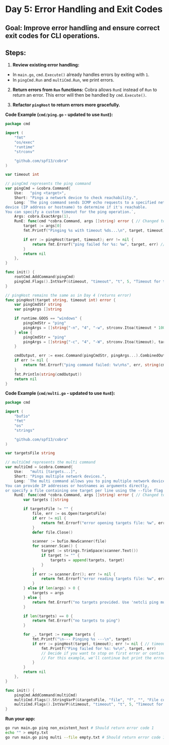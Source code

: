 # Day 5: Error Handling and Exit Codes

## **Goal:** Improve error handling and ensure correct exit codes for CLI operations.

## **Steps:**

1.  **Review existing error handling:**
* In `main.go`, `cmd.Execute()` already handles errors by exiting with `1`.
* In `pingCmd.Run` and `multiCmd.Run`, we print errors.

2.  **Return errors from `Run` functions:** Cobra allows `RunE` instead of `Run` to return an error. This error will then be handled by `cmd.Execute()`.

3.  **Refactor `pingHost` to return errors more gracefully.**

**Code Example (`cmd/ping.go` - updated to use `RunE`):**

```go
package cmd

import (
	"fmt"
	"os/exec"
	"runtime"
	"strconv"

	"github.com/spf13/cobra"
)

var timeout int

// pingCmd represents the ping command
var pingCmd = &cobra.Command{
	Use:   "ping <target>",
	Short: "Pings a network device to check reachability.",
	Long: `The ping command sends ICMP echo requests to a specified network
device (IP address or hostname) to determine if it's reachable.
You can specify a custom timeout for the ping operation.`,
	Args: cobra.ExactArgs(1),
	RunE: func(cmd *cobra.Command, args []string) error { // Changed to RunE
		target := args[0]
		fmt.Printf("Pinging %s with timeout %ds...\n", target, timeout)

		if err := pingHost(target, timeout); err != nil {
			return fmt.Errorf("ping failed for %s: %w", target, err) // Wrap the error
		}
		return nil
	},
}

func init() {
	rootCmd.AddCommand(pingCmd)
	pingCmd.Flags().IntVarP(&timeout, "timeout", "t", 5, "Timeout for the ping operation in seconds")
}

// pingHost remains the same as in Day 4 (returns error)
func pingHost(target string, timeout int) error {
	var pingCmdStr string
	var pingArgs []string

	if runtime.GOOS == "windows" {
		pingCmdStr = "ping"
		pingArgs = []string{"-n", "4", "-w", strconv.Itoa(timeout * 1000), target}
	} else {
		pingCmdStr = "ping"
		pingArgs = []string{"-c", "4", "-W", strconv.Itoa(timeout), target}
	}

	cmdOutput, err := exec.Command(pingCmdStr, pingArgs...).CombinedOutput()
	if err != nil {
		return fmt.Errorf("ping command failed: %v\n%s", err, string(cmdOutput))
	}
	fmt.Println(string(cmdOutput))
	return nil
}
```

**Code Example (`cmd/multi.go` - updated to use `RunE`):**

```go
package cmd

import (
	"bufio"
	"fmt"
	"os"
	"strings"

	"github.com/spf13/cobra"
)

var targetsFile string

// multiCmd represents the multi command
var multiCmd = &cobra.Command{
	Use:   "multi [targets...]",
	Short: "Pings multiple network devices.",
	Long: `The multi command allows you to ping multiple network devices.
You can provide IP addresses or hostnames as arguments directly,
or specify a file containing one target per line using the --file flag.`,
	RunE: func(cmd *cobra.Command, args []string) error { // Changed to RunE
		var targets []string

		if targetsFile != "" {
			file, err := os.Open(targetsFile)
			if err != nil {
				return fmt.Errorf("error opening targets file: %w", err)
			}
			defer file.Close()

			scanner := bufio.NewScanner(file)
			for scanner.Scan() {
				target := strings.TrimSpace(scanner.Text())
				if target != "" {
					targets = append(targets, target)
				}
			}
			if err := scanner.Err(); err != nil {
				return fmt.Errorf("error reading targets file: %w", err)
			}
		} else if len(args) > 0 {
			targets = args
		} else {
			return fmt.Errorf("no targets provided. Use 'netcli ping multi <targets...>' or 'netcli ping multi --file <filename>'")
		}

		if len(targets) == 0 {
			return fmt.Errorf("no targets to ping")
		}

		for _, target := range targets {
			fmt.Printf("\n--- Pinging %s ---\n", target)
			if err := pingHost(target, timeout); err != nil { // timeout is from parent (pingCmd)
				fmt.Printf("Ping failed for %s: %v\n", target, err)
				// Decide if you want to stop on first error or continue and report all errors
				// For this example, we'll continue but print the error.
			}
		}
		return nil
	},
}

func init() {
	pingCmd.AddCommand(multiCmd)
	multiCmd.Flags().StringVarP(&targetsFile, "file", "f", "", "File containing network targets (one per line)")
	multiCmd.Flags().IntVarP(&timeout, "timeout", "t", 5, "Timeout for the ping operation in seconds")
}
```

**Run your app:**

```bash
go run main.go ping non_existent_host # Should return error code 1
echo "" > empty.txt
go run main.go ping multi --file empty.txt # Should return error code 1
```

